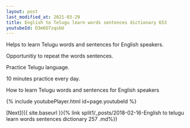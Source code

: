 ```yaml
---
layout: post
last_modified_at: 2021-03-29
title: English to Telugu learn words sentences dictionary 653 
youtubeId: D3m6O7zqsbU
---
```

 
 
Helps to learn Telugu words and sentences for English speakers.

Opportunitiy to repeat the words sentences. 

Practice Telugu language. 
 
10 minutes practice every day. 
 
How to learn Telugu words and sentences for English speakers 
 
{% include youtubePlayer.html id=page.youtubeId %}
 
 
[Next]({{ site.baseurl }}{% link  split1/_posts/2018-02-16-English to telugu learn words sentences dictionary 257 .md%})
 
